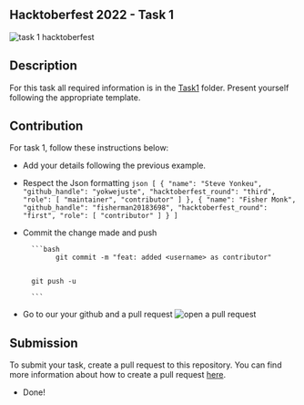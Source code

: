 ## Hacktoberfest 2022 - Task 1
![task 1 hacktoberfest](https://i.ibb.co/QXCtK8y/Ephoto360-com-1633225ef6c969-1.jpg)

## Description

For this task all required information is in the [Task1](Task1) folder. Present yourself following the appropriate template.

## Contribution

For task 1, follow these instructions below:
- Add your details following the previous example.
- Respect the Json formatting
    ``json
        [
            {
                "name": "Steve Yonkeu",
                "github_handle": "yokwejuste",
                "hacktoberfest_round": "third",
                "role": [
                    "maintainer",
                    "contributor"
                ]
            },
            {
                "name": "Fisher Monk",
                "github_handle": "fisherman20183698",
                "hacktoberfest_round": "first",
                "role": [
                    "contributor"
                ]
            }
        ]
        ``
- Commit the change made and push

        ```bash
              git commit -m "feat: added <username> as contributor"


        git push -u

        ```
- Go to our your github and a pull request
        ![open a pull request](https://i0.wp.com/user-images.githubusercontent.com/3477155/52671177-5d0e0100-2ee8-11e9-8645-bdd923b7d93b.gif?resize=1024%2C512&ssl=1)

## Submission

To submit your task, create a pull request to this repository. You can find more information about how to create a pull request [here](https://docs.github.com/en/github/collaborating-with-issues-and-pull-requests/creating-a-pull-request).

- Done!
